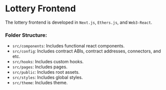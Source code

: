 # Lottery Frontend

The lottery frontend is developed in `Next.js`, `Ethers.js`, and `Web3-React`.

### Folder Structure:

- `src/components`: Includes functional react components.
- `src/config`: Includes contract ABIs, contract addresses, connectors, and etc.
- `src/hooks`: Includes custom hooks.
- `src/pages`: Includes pages.
- `src/public`: Includes root assets.
- `src/styles`: Includes global styles.
- `src/theme`: Includes theme.
